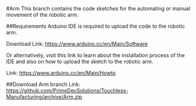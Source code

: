 #Arm
This branch contains the code sketches for the automating or manual movement of the robotic arm.

##Requirements
Arduino IDE is required to upload the code to the robotic arm.

Download Link: https://www.arduino.cc/en/Main/Software

Or alternatively, visit this link to learn about the installation process of the IDE and also on how to upload the sketch to the robotic arm.

Link: https://www.arduino.cc/en/Main/Howto

##Download Arm branch
Link: https://github.com/PrimeDevSolutions/Touchless-Manufacturing/archive/Arm.zip

